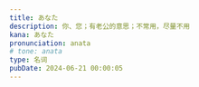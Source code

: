 ```yaml
---
title: あなた
description: 你、您；有老公的意思；不常用，尽量不用
kana: あなた
pronunciation: anata
# tone: anata
type: 名词
pubDate: 2024-06-21 00:00:05
---
```

